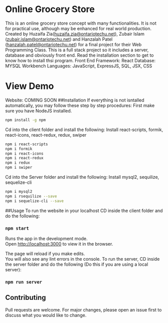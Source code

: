 # Online Grocery Store
This is an online grocery store concept with many functionalities. It is not for practical use, although may be enhanced for real world production.
Created by Huzaifa Zia(huzaifa.zia@ontariotechu.net), Zubair Islam (zubair.islam@ontariotechu.net) and Hanzalah Patel (hanzalah.patel@ontariotechu.net) for a final project for 
their Web Programming Class.
This is a full stack project so it includes a server, database and obviously front end. Read the installation section to get to know how to install thsi program.
Front End Framework: React
Database: MYSQL Workbench
Languages: JavaScript, ExpressJS, SQL, JSX, CSS
# View Demo
Website: COMING SOON
##Installation
If everything is not isntalled automatically, you may follow these step by step procedures:
First make sure you have NodeJS installed.
```bash
npm install -g npm
```
Cd into the client folder and install the following:
Install react-scripts, formik, react-icons, react-redux, redux, swiper
```bash
npm i react-scripts
npm i formik
npm i react-icons
npm i react-redux
npm i redux
npm i swiper
```
Cd into the Server folder and install the following:
Install mysql2, sequilize, sequelize-cli
```bash
npm i mysql2
npm i rsequilize --save
npm i sequelize-cli --save
```
##Usage
To run the website in your localhost
CD inside the client folder and do the following:
### `npm start`

Runs the app in the development mode.\
Open [http://localhost:3000](http://localhost:3000) to view it in the browser.

The page will reload if you make edits.\
You will also see any lint errors in the console.
To run the server,
CD inside the server folder and do the following (Do this if you are using a local server):
### `npm run server`

## Contributing
Pull requests are welcome. For major changes, please open an issue first to discuss what you would like to change.
